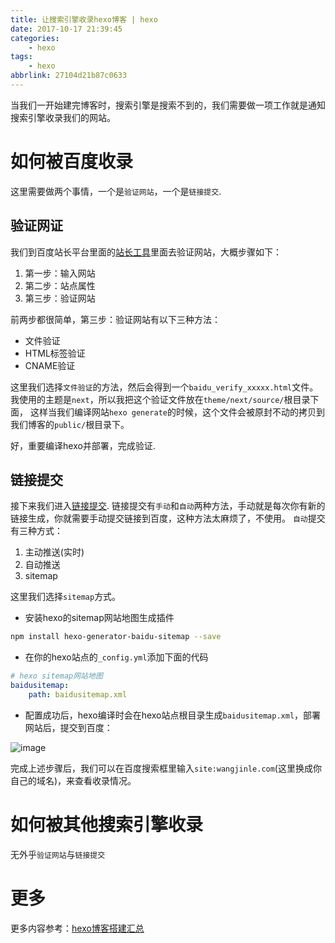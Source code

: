 ```yaml
---
title: 让搜索引擎收录hexo博客 | hexo
date: 2017-10-17 21:39:45
categories:
    - hexo
tags:
    - hexo
abbrlink: 27104d21b87c0633
---
```


当我们一开始建完博客时，搜索引擎是搜索不到的，我们需要做一项工作就是通知搜索引擎收录我们的网站。

# 如何被百度收录

这里需要做两个事情，一个是`验证网站`，一个是`链接提交`.

## 验证网证

我们到百度站长平台里面的[站长工具]里面去验证网站，大概步骤如下：
1. 第一步：输入网站
1. 第二步：站点属性
1. 第三步：验证网站

前两步都很简单，第三步：验证网站有以下三种方法：
* 文件验证
* HTML标签验证
* CNAME验证

这里我们选择`文件验证`的方法，然后会得到一个`baidu_verify_xxxxx.html`文件。
我使用的主题是`next`，所以我把这个验证文件放在`theme/next/source/`根目录下面，
这样当我们编译网站`hexo generate`的时候，这个文件会被原封不动的拷贝到我们博客的`public/`根目录下。

好，重要编译hexo并部署，完成验证.

## 链接提交

接下来我们进入[链接提交].
链接提交有`手动`和`自动`两种方法，手动就是每次你有新的链接生成，你就需要手动提交链接到百度，这种方法太麻烦了，不使用。
`自动`提交有三种方式：
1. 主动推送(实时) 
1. 自动推送 
1. sitemap

这里我们选择`sitemap`方式。

* 安装hexo的sitemap网站地图生成插件
```sh
npm install hexo-generator-baidu-sitemap --save
```

* 在你的hexo站点的`_config.yml`添加下面的代码
```yml
# hexo sitemap网站地图
baidusitemap:
    path: baidusitemap.xml
```

* 配置成功后，hexo编译时会在hexo站点根目录生成`baidusitemap.xml`，部署网站后，提交到百度：

![image](http://oxnimkw03.bkt.clouddn.com/20171018150633.png)


完成上述步骤后，我们可以在百度搜索框里输入`site:wangjinle.com`(这里换成你自己的域名)，来查看收录情况。

# 如何被其他搜索引擎收录

无外乎`验证网站`与`链接提交`

# 更多

更多内容参考：[hexo博客搭建汇总](http://blog.wangjinle.com/posts/cc468aea3c750228.html)

[//]: # (These are reference links used in the body of this note and get stripped out when the markdown processor does its job. There is no need to format nicely because it shouldn't be seen. Thanks SO - http://stackoverflow.com/questions/4823468/store-comments-in-markdown-syntax)

[百度站长平台]:(http://zhanzhang.baidu.com)
[站长工具]: http://zhanzhang.baidu.com/dashboard/index
[链接提交]: http://zhanzhang.baidu.com/linksubmit/index

